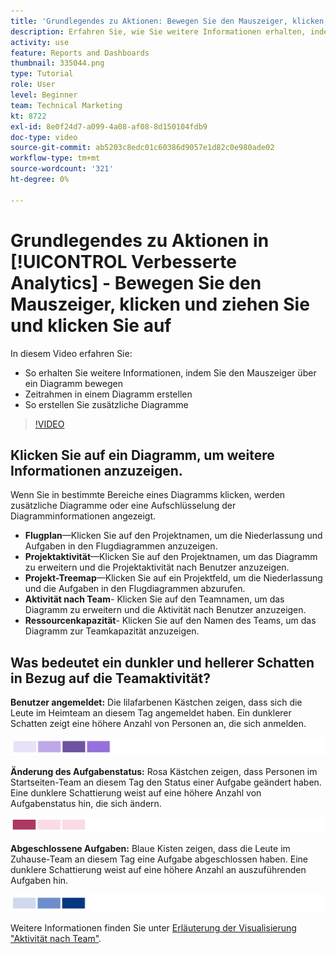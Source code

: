 ```yaml
---
title: 'Grundlegendes zu Aktionen: Bewegen Sie den Mauszeiger, klicken, ziehen und klicken Sie auf'
description: Erfahren Sie, wie Sie weitere Informationen erhalten, indem Sie den Mauszeiger über ein Diagramm bewegen, einen Zeitrahmen für ein Diagramm erstellen und zusätzliche Diagramme erstellen, und zwar alles in [!UICONTROL Verbesserte Analytics].
activity: use
feature: Reports and Dashboards
thumbnail: 335044.png
type: Tutorial
role: User
level: Beginner
team: Technical Marketing
kt: 8722
exl-id: 8e0f24d7-a099-4a08-af08-8d150104fdb9
doc-type: video
source-git-commit: ab5203c8edc01c60386d9057e1d82c0e980ade02
workflow-type: tm+mt
source-wordcount: '321'
ht-degree: 0%

---
```


# Grundlegendes zu Aktionen in [!UICONTROL Verbesserte Analytics] - Bewegen Sie den Mauszeiger, klicken und ziehen Sie und klicken Sie auf

In diesem Video erfahren Sie:

* So erhalten Sie weitere Informationen, indem Sie den Mauszeiger über ein Diagramm bewegen
* Zeitrahmen in einem Diagramm erstellen
* So erstellen Sie zusätzliche Diagramme

>[!VIDEO](https://video.tv.adobe.com/v/335044/?quality=12&learn=on)

## Klicken Sie auf ein Diagramm, um weitere Informationen anzuzeigen.

Wenn Sie in bestimmte Bereiche eines Diagramms klicken, werden zusätzliche Diagramme oder eine Aufschlüsselung der Diagramminformationen angezeigt.

* **Flugplan**—Klicken Sie auf den Projektnamen, um die Niederlassung und Aufgaben in den Flugdiagrammen anzuzeigen.
* **Projektaktivität**—Klicken Sie auf den Projektnamen, um das Diagramm zu erweitern und die Projektaktivität nach Benutzer anzuzeigen.
* **Projekt-Treemap**—Klicken Sie auf ein Projektfeld, um die Niederlassung und die Aufgaben in den Flugdiagrammen abzurufen.
* **Aktivität nach Team**- Klicken Sie auf den Teamnamen, um das Diagramm zu erweitern und die Aktivität nach Benutzer anzuzeigen.
* **Ressourcenkapazität**- Klicken Sie auf den Namen des Teams, um das Diagramm zur Teamkapazität anzuzeigen.

## Was bedeutet ein dunkler und hellerer Schatten in Bezug auf die Teamaktivität?

**Benutzer angemeldet:** Die lilafarbenen Kästchen zeigen, dass sich die Leute im Heimteam an diesem Tag angemeldet haben. Ein dunklerer Schatten zeigt eine höhere Anzahl von Personen an, die sich anmelden.

![Ein Bild mit violetten Schattierungen](assets/purple-shaded-boxes.png)

**Änderung des Aufgabenstatus:** Rosa Kästchen zeigen, dass Personen im Startseiten-Team an diesem Tag den Status einer Aufgabe geändert haben. Eine dunklere Schattierung weist auf eine höhere Anzahl von Aufgabenstatus hin, die sich ändern.

![Ein Bild mit rosa schattierten Feldern](assets/pink-shaded-boxes.png)

**Abgeschlossene Aufgaben:** Blaue Kisten zeigen, dass die Leute im Zuhause-Team an diesem Tag eine Aufgabe abgeschlossen haben. Eine dunklere Schattierung weist auf eine höhere Anzahl an auszuführenden Aufgaben hin.

![Ein Bild mit blauen schattierten Feldern](assets/blue-shaded-boxes.png)

Weitere Informationen finden Sie unter [Erläuterung der Visualisierung &quot;Aktivität nach Team&quot;](https://experienceleague.adobe.com/docs/workfront/using/reporting/enhanced-analytics/activity-by-team-overview.html?lang=en).
